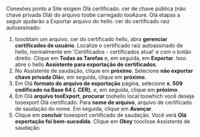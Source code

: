 Conexões ponto a Site exigem Olá certificado. cer de chave pública (não chave privada Olá) do arquivo toobe carregado tooAzure. Olá etapas a seguir ajudarão a Exportar arquivo do hello. cer do certificado raiz autoassinado:

1. tooobtain um arquivo. cer do certificado hello, abra **gerenciar certificados de usuário**. Localize o certificado raiz autoassinado de hello, normalmente em 'Certificados - certificados atual' e com o botão direito. Clique em **Todas as Tarefas** e, em seguida, em **Exportar**. Isso abre o hello **Assistente para exportação de certificados**.
2. No Assistente de saudação, clique em **próximo**. Selecione **não exportar chave privada Olá**e, em seguida, clique em **próximo**.
3. Em Olá **formato do arquivo de exportação** página, selecione **x. 509 codificado na Base 64 (. CER).** e, em seguida, clique em **próximo**. 
4. Em Olá **arquivo tooExport**, **procurar** toohello local toowhich você deseja tooexport Olá certificado. Para **nome de arquivo**, arquivo de certificado de saudação do nome. Em seguida, clique em **Avançar**.
5. Clique em **concluir** tooexport certificado de saudação. Você verá **Olá exportação foi bem-sucedida**. Clique em **Okey** tooclose Assistente de saudação.
